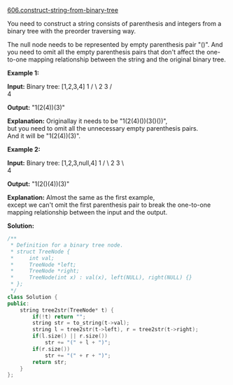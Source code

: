 [606.construct-string-from-binary-tree](https://leetcode.com/problems/construct-string-from-binary-tree/)  

You need to construct a string consists of parenthesis and integers from a binary tree with the preorder traversing way.

The null node needs to be represented by empty parenthesis pair "()". And you need to omit all the empty parenthesis pairs that don't affect the one-to-one mapping relationship between the string and the original binary tree.

**Example 1:**  

**Input:** Binary tree: \[1,2,3,4\]
       1
     /   \\
    2     3
   /    
  4     

**Output:** "1(2(4))(3)"
  
**Explanation:** Originallay it needs to be "1(2(4)())(3()())",   
but you need to omit all the unnecessary empty parenthesis pairs.   
And it will be "1(2(4))(3)".

**Example 2:**  

**Input:** Binary tree: \[1,2,3,null,4\]
       1
     /   \\
    2     3
     \\  
      4 

**Output:** "1(2()(4))(3)"
  
**Explanation:** Almost the same as the first example,   
except we can't omit the first parenthesis pair to break the one-to-one mapping relationship between the input and the output.  



**Solution:**  

```cpp
/**
 * Definition for a binary tree node.
 * struct TreeNode {
 *     int val;
 *     TreeNode *left;
 *     TreeNode *right;
 *     TreeNode(int x) : val(x), left(NULL), right(NULL) {}
 * };
 */
class Solution {
public:
    string tree2str(TreeNode* t) {
        if(!t) return "";
        string str = to_string(t->val);
        string l = tree2str(t->left), r = tree2str(t->right);
        if(l.size() || r.size())
            str += "(" + l + ")";
        if(r.size())
            str += "(" + r + ")";
        return str;
    }
};
```
      